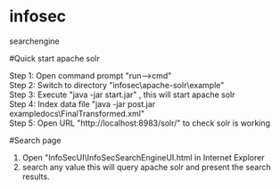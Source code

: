 # infosec
searchengine

#Quick start apache solr

Step 1: Open command prompt "run-->cmd" <br/>
Step 2: Switch to directory "infosec\apache-solr\example" <br/>
Step 3: Execute "java -jar start.jar" , this will start apache solr <br/>
Step 4: Index data file "java -jar post.jar exampledocs\FinalTransformed.xml" <br/>
Step 5: Open URL "http://localhost:8983/solr/" to check solr is working 

#Search page

1. Open "InfoSecUI\InfoSecSearchEngineUI.html in Internet Explorer <br/>
2. search any value this will query apache solr and present the search results.
